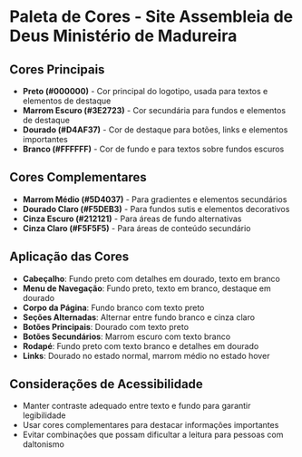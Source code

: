 # Paleta de Cores - Site Assembleia de Deus Ministério de Madureira

## Cores Principais
- **Preto (#000000)** - Cor principal do logotipo, usada para textos e elementos de destaque
- **Marrom Escuro (#3E2723)** - Cor secundária para fundos e elementos de destaque
- **Dourado (#D4AF37)** - Cor de destaque para botões, links e elementos importantes
- **Branco (#FFFFFF)** - Cor de fundo e para textos sobre fundos escuros

## Cores Complementares
- **Marrom Médio (#5D4037)** - Para gradientes e elementos secundários
- **Dourado Claro (#F5DEB3)** - Para fundos sutis e elementos decorativos
- **Cinza Escuro (#212121)** - Para áreas de fundo alternativas
- **Cinza Claro (#F5F5F5)** - Para áreas de conteúdo secundário

## Aplicação das Cores
- **Cabeçalho**: Fundo preto com detalhes em dourado, texto em branco
- **Menu de Navegação**: Fundo preto, texto em branco, destaque em dourado
- **Corpo da Página**: Fundo branco com texto preto
- **Seções Alternadas**: Alternar entre fundo branco e cinza claro
- **Botões Principais**: Dourado com texto preto
- **Botões Secundários**: Marrom escuro com texto branco
- **Rodapé**: Fundo preto com texto branco e detalhes em dourado
- **Links**: Dourado no estado normal, marrom médio no estado hover

## Considerações de Acessibilidade
- Manter contraste adequado entre texto e fundo para garantir legibilidade
- Usar cores complementares para destacar informações importantes
- Evitar combinações que possam dificultar a leitura para pessoas com daltonismo
